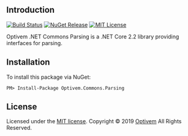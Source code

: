 ## Introduction

[![Build Status](https://img.shields.io/appveyor/ci/optivem/csharp-commons-parsing.svg)](https://ci.appveyor.com/project/optivem/csharp-commons-parsing)
[![NuGet Release](https://img.shields.io/nuget/v/Optivem.Commons.Parsing.svg)](https://www.nuget.org/packages/Optivem.Commons.Parsing)
[![MIT License](http://img.shields.io/badge/license-MIT-brightgreen.svg)](http://opensource.org/licenses/MIT)

Optivem .NET Commons Parsing is a .NET Core 2.2 library providing interfaces for parsing.

## Installation

To install this package via NuGet:

```
PM> Install-Package Optivem.Commons.Parsing
```

## License

Licensed under the [MIT license](http://opensource.org/licenses/mit-license.php). Copyright © 2019 [Optivem](https://www.optivem.com/) All Rights Reserved. 